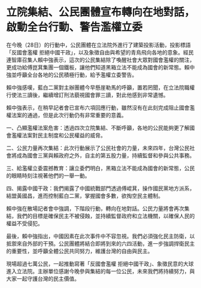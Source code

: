 # 立院集結、公民團體宣布轉向在地對話， 啟動全台行動、警告濫權立委

在今晚（28日）的行動中，公民團體在立法院外進行了建築投影活動，投影標語「反國會濫權 拒絕中國干政」，以及象徵自由與希望的青鳥飛向各地的意象。經民連智庫召集人賴中強表示，這次的公民集結除了喚醒社會大眾對國會濫權的關注，更成功給傅崑萁集團一個鐵板，讓他們知道黑箱立法不能成為國會的新常態。賴中強並呼籲全台各地的公民積極行動，給予濫權立委警告。

賴中強感嘆，藍白二黨對主辦團體今早懸崖勒馬的呼籲，置若罔聞，在立法院職權行使法三讀後，繼續增訂刑法藐視國會罪三讀，對此他感到非常遺憾。

賴中強表示，在稍早記者會已宣布六項回應行動，雖然沒有在此刻完成阻止國會濫權法案的通過，但是此次行動仍有非常重要的意義。

一、凸顯濫權法案危害：透過四次立院集結、不斷呼籲，各地的公民能夠更了解國會濫權法案對民主制度和公民權益的威脅。

二、公民力量再次集結：此次行動展示了公民社會的力量，未來四年，台灣公民社會將成為國會三黨與賴政府之外，自主的第五股力量，持續監督和參與公共事務。

三、給濫權立委震撼教育：讓立委們明白，黑箱立法不能成為國會的新常態，公民的眼睛時刻注視著他們的一舉一動。

四、揭露中國干政：我們揭露了中國統戰部門透過傅崐萁，操作國民黨地方派系，結盟黃國昌，進而控制藍白二黨，掌握國會多數，欲掏空民主體制。

賴中強在散場記者會中強調，下階段行動，轉向在地對話。公民力量將會再次集結，我們的目標是確保民主不被侵蝕，並持續監督政府和立法機關，以確保人民的權益不受侵犯。

最後，賴中強指出，中國因素在此次事件中不容忽視。我們必須強化民主防衛，以抵禦來自外部的干預。公民團體將結合即將到來的六四活動，進一步強調捍衛民主的重要性，並呼籲全體公民共同努力，維護台灣的自由與民主。

現場超過七萬公民，一起推動寫著「反國會濫權 拒絕中國干政」、象徵民意的大球進入立法院。主辦單位感謝今晚參與集結的每一位公民，未來我們將持續努力，與大家一起守護台灣的民主價值。
